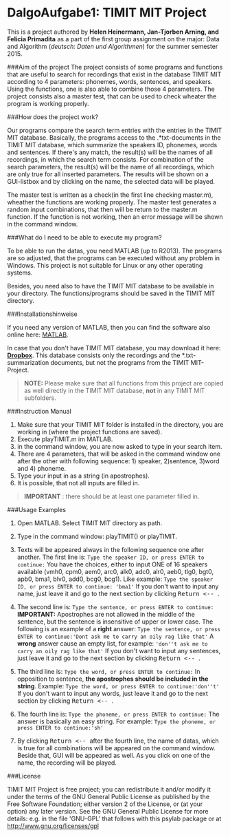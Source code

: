 DalgoAufgabe1: TIMIT MIT Project
===================

This is a project authored by **Helen Heinermann, Jan-Tjorben Arning, and Felicia Primadita** as a part of the first group assignment on the major: Data and Algorithm (*deutsch: Daten und Algorithmen*) for the summer semester 2015.

###Aim of the project
The project consists of some programs and functions that are useful to 
search for recordings that exist in the database TIMIT MIT according to 4 parameters: phonemes, words, sentences, and speakers. Using the functions, one is also able to combine those 4 parameters. The project consists also a master test, that can be used to check wheater the program is working properly.

###How does the project work?

Our programs compare the search term entries with the entries in the TIMIT MIT database. Basically, the programs access to the .*txt-documents in the TIMIT MIT database, which summarize the speakers ID, phonemes, words and sentences. If there's any match, the result(s) will be the names of all recordings, in which the search term consists. For combination of the search parameters, the result(s) will be the name of all recordings, which are only true for all inserted parameters. The results will be shown on a GUI-listbox and by clicking on the name, the selected data will be played.

The master test is written as a check(in the first line checking master.m), wheather the functions are working properly. The master test generates a random input combinations, that then will be return to the master.m function. If the function is not working, then an error message will be shown in the command window.

###What do I need to be able to execute my program?

To be able to run the datas, you need MATLAB (up to R2013). The programs are so adjusted, that the programs can be executed without any problem in Windows. This project is not suitable for Linux or any other operating systems.

Besides, you need also to have the TIMIT MIT database to be available in your directory. The functions/programs should be saved in the TIMIT MIT  directory. 

###Installationshinweise

If you need any version of MATLAB, then you can find the software also online here:  [MATLAB](http://de.mathworks.com/products/matlab/whatsnew.html?s_tid=tb_15a).

In case that you don't have TIMIT MIT database, you may download it here: <i class="icon-provider-dropbox"></i> [**Dropbox**](https://www.dropbox.com/sh/yf5r8lc6ye0qput/AADd_rf8l8uF-2gJW81x1faZa?dl=0). This database consists only the recordings and the *.txt-summarization documents, but not the programs from the TIMIT MIT-Project. 

>**NOTE:**
Please make sure that all functions from this project are copied as well directly in the TIMIT MIT database, **not** in any TIMIT MIT subfolders.


###Instruction Manual

 1. Make sure that your TIMIT MIT folder is installed in the directory, you are working in (where the project functions are saved). 
 2. Execute playTIMIT.m im MATLAB.
 3. in the command window, you are now asked to type in your search item.
 4. There are 4 parameters, that will be asked in the command window one after the other with following sequence:  1) speaker, 2)sentence, 3)word and 4) phoneme. 
 5. Type your input in as a string (in apostrophes).
 6. It is possible, that not all inputs are filled in. 
 >**IMPORTANT** : there should be at least one parameter filled in.

###Usage Examples
1. Open MATLAB. Select TIMIT MIT directory as path.

2. Type in the command window: playTIMIT() or playTIMIT.

3. Texts will be appeared always in the following sequence one after another. The first line is:
```Type the speaker ID, or press ENTER to continue:``` 
You have the choices, either to input ONE of 16 speakers available (vmh0, cpm0, aem0, arc0, alk0, adc0, alr0, aeb0, tlg0, bgt0, apb0, bma1, blv0, add0, bcg0, bcg1). Like example: 
```Type the speaker ID, or press ENTER to continue: 'bma1'``` 
If you don't want to input any name, just leave it and go to the next section by clicking <kbd>Return <-- </kbd>.

4. The second line is:
```Type the sentence, or press ENTER to continue:``` 
**IMPORTANT:** Apostrophes are not allowed in the middle of the sentence, but the sentence is insensitive of upper or lower case. 
The following is an example of a **right** answer: 
```Type the sentence, or press ENTER to continue:'Dont ask me to carry an oily rag like that'``` 
A **wrong** answer cause an empty list, for example:
```'don''t ask me to carry an oily rag like that'```
If you don't want to input any sentences, just leave it and go to the next section by clicking <kbd>Return <-- </kbd>.

5. The third line is:
```Type the word, or press ENTER to continue:``` 
In opposition to sentence, **the apostrophes should be included in the string**. Example: 
```Type the word, or press ENTER to continue:'don''t' ``` 
If you don't want to input any words, just leave it and go to the next section by clicking <kbd>Return <-- </kbd>.

6.  The fourth line is:
```Type the phoneme, or press ENTER to continue:```
The answer is basically an easy string. For example: 
```Type the phoneme, or press ENTER to continue:'sh'```

7. By clicking <kbd>Return <-- </kbd> after the fourth line, the name of datas, which is true for all combinations will be appeared on the command window. Beside that, GUI will be appeared as well. As you click on one of the name, the recording will be played.



###License

TIMIT MIT Project is free project; you can redistribute it and/or modify it under the terms of the GNU General Public License as published by the Free Software Foundation; either version 2 of the License, or (at your option) any later version.  See the GNU General Public License for more details: e.g. in the file 'GNU-GPL' that follows with this psylab package or at http://www.gnu.org/licenses/gpl